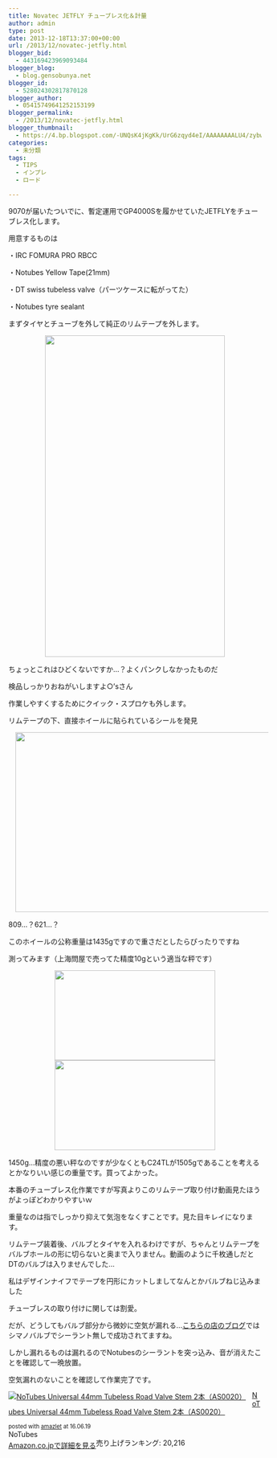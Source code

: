 ```yaml
---
title: Novatec JETFLY チューブレス化＆計量
author: admin
type: post
date: 2013-12-18T13:37:00+00:00
url: /2013/12/novatec-jetfly.html
blogger_bid:
  - 443169423969093484
blogger_blog:
  - blog.gensobunya.net
blogger_id:
  - 528024302817870128
blogger_author:
  - 05415749641252153199
blogger_permalink:
  - /2013/12/novatec-jetfly.html
blogger_thumbnail:
  - https://4.bp.blogspot.com/-UNQsK4jKgKk/UrG6zqyd4eI/AAAAAAAALU4/zybwNWl-yF8/s1600/DSC_4671.jpg
categories:
  - 未分類
tags:
  - TIPS
  - インプレ
  - ロード

---
```

9070が届いたついでに、暫定運用でGP4000Sを履かせていたJETFLYをチューブレス化します。

用意するものは

・IRC FOMURA PRO RBCC

・Notubes Yellow Tape(21mm)

・DT swiss tubeless valve（パーツケースに転がってた）

・Notubes tyre sealant

まずタイヤとチューブを外して純正のリムテープを外します。

<div class="separator" style="clear: both; text-align: center;">
  <a href="http://4.bp.blogspot.com/-UNQsK4jKgKk/UrG6zqyd4eI/AAAAAAAALU4/zybwNWl-yF8/s1600/DSC_4671.jpg" imageanchor="1" style="margin-left: 1em; margin-right: 1em;"><img border="0" height="640" src="https://blog.gensobunya.net/wp-content/uploads/2013/12/DSC_4671-575x1024.jpg" width="358" /></a>
</div>

ちょっとこれはひどくないですか…？よくパンクしなかったものだ

検品しっかりおねがいしますよ○&#8217;sさん

作業しやすくするためにクイック・スプロケも外します。

リムテープの下、直接ホイールに貼られているシールを発見

<div class="separator" style="clear: both; text-align: center;">
  <a href="http://3.bp.blogspot.com/-RudQ7T6IMDk/UrG6zZiuP-I/AAAAAAAALU0/hzsK4R5eatg/s1600/DSC_4673.jpg" imageanchor="1" style="margin-left: 1em; margin-right: 1em;"><img border="0" height="358" src="https://blog.gensobunya.net/wp-content/uploads/2013/12/DSC_4673-1024x575.jpg" width="640" /></a>
</div>

809…？621…？

このホイールの公称重量は1435gですので重さだとしたらぴったりですね

測ってみます（上海問屋で売ってた精度10gという適当な秤です）

<div class="separator" style="clear: both; text-align: center;">
  <a href="http://1.bp.blogspot.com/-jKskxxaQfVo/UrG6zF2hRQI/AAAAAAAALUw/R9Ka4YLyWco/s1600/DSC_4674.jpg" imageanchor="1" style="margin-left: 1em; margin-right: 1em;"><img border="0" height="179" src="https://blog.gensobunya.net/wp-content/uploads/2013/12/DSC_4674-1024x575.jpg" width="320" /></a>
</div>



<div class="separator" style="clear: both; text-align: center;">
  <a href="http://4.bp.blogspot.com/-K2suvciqFV0/UrG60wLeU1I/AAAAAAAALVE/cpDW2zDn54I/s1600/DSC_4675.jpg" imageanchor="1" style="margin-left: 1em; margin-right: 1em;"><img border="0" height="179" src="https://blog.gensobunya.net/wp-content/uploads/2013/12/DSC_4675-1024x575.jpg" width="320" /></a>
</div>

1450g…精度の悪い秤なのですが少なくともC24TLが1505gであることを考えるとかなりいい感じの重量です。買ってよかった。

本番のチューブレス化作業ですが写真よりこのリムテープ取り付け動画見たほうがよっぽどわかりやすいｗ

<div class="separator" style="clear: both; text-align: center;">
</div>

重量なのは指でしっかり抑えて気泡をなくすことです。見た目キレイになります。

リムテープ装着後、バルブとタイヤを入れるわけですが、ちゃんとリムテープをバルブホールの形に切らないと奥まで入りません。動画のように千枚通しだとDTのバルブは入りませんでした…

私はデザインナイフでテープを円形にカットしましてなんとかバルブねじ込みました

チューブレスの取り付けに関しては割愛。

だが、どうしてもバルブ部分から微妙に空気が漏れる…[こちらの店のブログ][1]ではシマノバルブでシーラント無しで成功されてますね。

しかし漏れるものは漏れるのでNotubesのシーラントを突っ込み、音が消えたことを確認して一晩放置。

空気漏れのないことを確認して作業完了です。



<div class="amazlet-box" style="margin-bottom:0px;">
  <div class="amazlet-image" style="float:left;margin:0px 12px 1px 0px;">
    <a href="http://www.amazon.co.jp/exec/obidos/ASIN/B0044BG93S/gensobunya-22/ref=nosim/" name="amazletlink" target="_blank"><img src="https://images-fe.ssl-images-amazon.com/images/I/21QzxxfHrAL._SL160_.jpg" alt="NoTubes Universal 44mm Tubeless Road Valve Stem 2本（AS0020）" style="border: none;" /></a>
  </div>

  <div class="amazlet-info" style="line-height:120%; margin-bottom: 10px">
    <div class="amazlet-name" style="margin-bottom:10px;line-height:120%">
<a href="http://www.amazon.co.jp/exec/obidos/ASIN/B0044BG93S/gensobunya-22/ref=nosim/" name="amazletlink" target="_blank">NoTubes Universal 44mm Tubeless Road Valve Stem 2本（AS0020）</a></p>

<div class="amazlet-powered-date" style="font-size:80%;margin-top:5px;line-height:120%">
  posted with <a href="http://www.amazlet.com/" title="amazlet" target="_blank">amazlet</a> at 16.06.19
</div>


<div class="amazlet-detail">
NoTubes <br />売り上げランキング: 20,216


<div class="amazlet-sub-info" style="float: left;">
<div class="amazlet-link" style="margin-top: 5px">
  <a href="http://www.amazon.co.jp/exec/obidos/ASIN/B0044BG93S/gensobunya-22/ref=nosim/" name="amazletlink" target="_blank">Amazon.co.jpで詳細を見る</a>
</div>

  </div>

  <div class="amazlet-footer" style="clear: left">
  </div>
</div>

 [1]: http://ciclirosso.sblo.jp/article/61687047.html